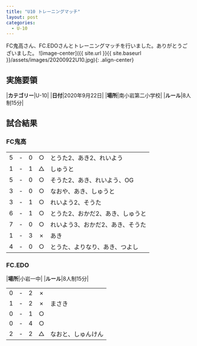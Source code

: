 ```yaml
---
title: "U10 トレーニングマッチ"
layout: post
categories:
  - U-10
---
```


FC鬼高さん、FC.EDOさんとトレーニングマッチを行いました。ありがとうございました。
![image-center]({{ site.url }}{{ site.baseurl }}/assets/images/20200922U10.jpg){: .align-center}

## 実施要領

|**カテゴリー**|U-10|
|**日付**|2020年9月22日|
|**場所**|南小岩第二小学校|
|**ルール**|8人制15分|

## 試合結果

### FC鬼高

|    |   |    |         |    |
|:--:|:-:|:--:|:--:|:--------|
|    5| - |   0|○|とうた2、あき2、れいよう|
|    1| - |   1|△|しゅうと|
|    5| - |   0|○|そうた2、あき、れいよう、OG|
|    3| - |   0|○|なおや、あき、しゅうと|
|    3| - |   1|○|れいよう2、そうた|
|    6| - |   1|○|とうた2、おかだ2、あき、しゅうと|
|    7| - |   0|○|れいよう3、おかだ2、あき、そうた|
|    1| - |   3|×|あき|
|    4| - |   0|○|とうた、よりなり、あき、つよし|

### FC.EDO

|**場所**|小岩一中|
|**ルール**|8人制15分|


|    |   |    |         |    |
|:--:|:-:|:--:|:--:|:--------|
|    0| - |   2|×||
|    1| - |   2|×|まさき|
|    0| - |   1|○||
|    0| - |   4|○||
|    2| - |   2|△|なおと、しゅんけん|
